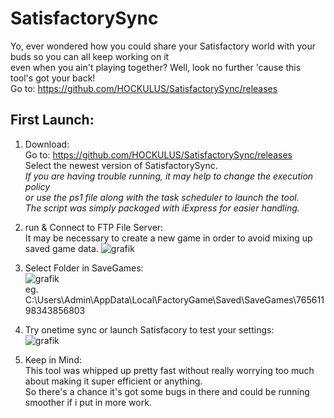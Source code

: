 # SatisfactorySync
Yo, ever wondered how you could share your Satisfactory world with your buds so you can all keep working on it \
even when you ain't playing together? Well, look no further 'cause this tool's got your back!  \
Go to: https://github.com/HOCKULUS/SatisfactorySync/releases

## First Launch:
1. Download: \
Go to: https://github.com/HOCKULUS/SatisfactorySync/releases \
Select the newest version of SatisfactorySync. \
*If you are having trouble running, it may help to change the execution policy \
or use the ps1 file along with the task scheduler to launch the tool. \
The script was simply packaged with iExpress for easier handling.*

2. run & Connect to FTP File Server: \
It may be necessary to create a new game in order to avoid mixing up saved game data.
![grafik](https://user-images.githubusercontent.com/49371920/235236998-3f07b8c9-5030-4fc4-a02e-2cb85f21ff27.png)

3. Select Folder in SaveGames: \
![grafik](https://user-images.githubusercontent.com/49371920/235237622-ef798210-8c1c-4158-9979-be726cd66472.png) \
eg. C:\Users\Admin\AppData\Local\FactoryGame\Saved\SaveGames\76561198343856803

4. Try onetime sync or launch Satisfacory to test your settings: \
![grafik](https://user-images.githubusercontent.com/49371920/235240131-f3df721b-86e2-426c-8134-662a45d97061.png)

5. Keep in Mind: \
This tool was whipped up pretty fast without really worrying too much about making it super efficient or anything. \
So there's a chance it's got some bugs in there and could be running smoother if i put in more work.
